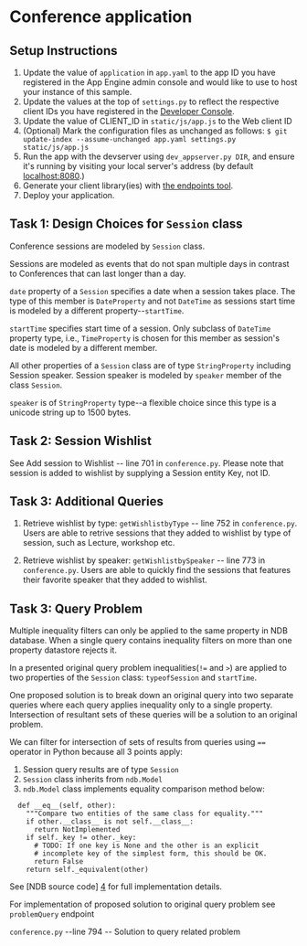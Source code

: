 # Conference application

## Setup Instructions
1. Update the value of `application` in `app.yaml` to the app ID you
   have registered in the App Engine admin console and would like to use to host
   your instance of this sample.
1. Update the values at the top of `settings.py` to
   reflect the respective client IDs you have registered in the
   [Developer Console][1].
1. Update the value of CLIENT_ID in `static/js/app.js` to the Web client ID
1. (Optional) Mark the configuration files as unchanged as follows:
   `$ git update-index --assume-unchanged app.yaml settings.py static/js/app.js`
1. Run the app with the devserver using `dev_appserver.py DIR`, and ensure it's running by visiting
   your local server's address (by default [localhost:8080][2].)
1. Generate your client library(ies) with [the endpoints tool][3].
1. Deploy your application.


## Task 1: Design Choices for `Session` class
Conference sessions are modeled by `Session` class. 

Sessions are modeled as events that do not span multiple days in contrast to 
Conferences that can last longer than a day. 

`date` property of a `Session` specifies a date when a session takes place. The type of this member is `DateProperty` and not `DateTime` as sessions start time is modeled by a different property--`startTime`. 

`startTime` specifies start time of a session. Only subclass of `DateTime` property type, i.e., `TimeProperty` is chosen for this member as session's date is modeled by a different member. 

All other properties of a `Session` class are of type `StringProperty` including Session speaker. 
Session speaker is modeled by `speaker` member of the class `Session`. 

`speaker` is of `StringProperty` type--a flexible choice since this type is a unicode string up to 1500 bytes. 

## Task 2: Session Wishlist
See Add session to Wishlist -- line 701 in `conference.py`. 
Please note that session is added to wishlist by supplying a Session entity Key, not ID. 

## Task 3: Additional Queries
1. Retrieve wishlist by type: `getWishlistbyType` -- line 752 in `conference.py`.
Users are able to retrive sessions that they added to wishlist by type of session, such as Lecture, workshop etc. 

2. Retrieve wishlist by speaker: `getWishlistbySpeaker` -- line 773 in `conference.py`. 
Users are able to quickly find the sessions that features their favorite speaker that they added to wishlist. 

## Task 3: Query Problem
Multiple inequality filters can only be applied to the same property in NDB database. 
When a single query contains inequality filters on more than one property datastore rejects it. 

In a presented original query problem inequalities(`!=` and `>`) are applied to two properties of the `Session` class: `typeofSession` and `startTime`. 

One proposed solution is to break down an original query into two separate queries where each query applies inequality only to a single property. 
Intersection of resultant sets of these queries will be a solution to an original problem.

We can filter for intersection of sets of results from queries using `==` operator in Python because all 3 points apply:
   1. Session query results are of type `Session`
   1. `Session` class inherits from `ndb.Model` 
   1. `ndb.Model` class implements equality comparison method below: 
```
  def __eq__(self, other):
    """Compare two entities of the same class for equality."""
    if other.__class__ is not self.__class__:
      return NotImplemented
    if self._key != other._key:
      # TODO: If one key is None and the other is an explicit
      # incomplete key of the simplest form, this should be OK.
      return False
    return self._equivalent(other)

```

See [NDB source code] [4] for full implementation details. 
 
For implementation of proposed solution to original query problem see `problemQuery` endpoint

`conference.py` --line 794 -- Solution to query related problem




[1]: https://console.developers.google.com/
[2]: https://localhost:8080/
[3]: https://developers.google.com/appengine/docs/python/endpoints/endpoints_tool
[4]: https://github.com/GoogleCloudPlatform/datastore-ndb-python/blob/3360752d371e84d9d3433be97a75324f267ec8f8/ndb/model.py
